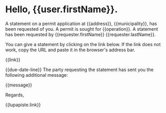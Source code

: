 # Hello, {{user.firstName}}.

A statement on a permit application at {{address}}, {{municipality}},
has been requested of you. A permit is sought for {{operation}}. A
statement has been requested by {{requester.firstName}}
{{requester.lastName}}.

You can give a statement by clicking on the link below. If the link
does not work, copy the URL and paste it in the browser's address
bar.

{{link}}

{{due-date-line}} The party requesting the statement has sent you the
following additional message:

{{message}}

Regards,

{{lupapiste.link}}
